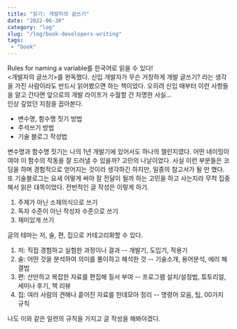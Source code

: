 ```yaml
---
title: "읽기: 개발자의 글쓰기"
date: "2022-06-30"
category: "log"
slug: "/log/book-developers-writing"
tags: 
 - "book"
--- 
```

Rules for naming a variable를 한국어로 읽을 수 있다!    
<개발자의 글쓰기>를 완독했다. 신입 개발자가 무슨 거창하게 개발 글쓰기? 라는 생각을 가진 사람이라도 반드시 읽어봤으면 하는 책이었다. 오히려 신입 때부터 이런 사항들을 알고 간다면 앞으로의 개발 라이프가 수월할 건 자명한 사실...   
인상 깊었던 지점을 꼽아본다.   
* 변수명, 함수명 짓기 방법
* 주석쓰기 방법
* 기술 블로그 작성법

변수명과 함수명 짓기는 나의 1년 개발기에 있어서도 하나의 챌린지였다. 어떤 네이밍이여야 이 함수의 작동을 잘 드러낼 수 있을까? 고민의 나날이었다. 사실 이런 부분들은 코딩을 하며 경험적으로 얻어지는 것이라 생각하긴 하지만, 일종의 참고서가 될 만 했다.   
또 기술블로그는 요새 어떻게 써야 잘 전달이 될까 하는 고민을 하고 사는지라 무척 집중해서 읽은 대목이었다. 전반적인 글 작성은 이렇게 하기.
1. 주제가 아닌 소재의식으로 쓰기
2. 독자 수준이 아닌 작성자 수준으로 쓰기
3. 재미있게 쓰기

글의 테마는 저, 술, 편, 집으로 카테고리화할 수 있다.
1. 저: 직접 경험하고 실험한 과정이나 결과 -- 개발기, 도입기, 적용기
2. 술: 어떤 것을 분석하여 의미를 풀이하고 해석한 것 -- 기술소개, 용어분석, 에러 해결법
3. 편: 산만하고 복잡한 자료를 편집해 질서 부여 -- 프로그램 설치/설정법, 튜토리얼, 세미나 후기, 책 리뷰
4. 집: 여러 사람의 견해나 흩어진 자료를 한데모아 정리 -- 명령어 모음, 팁, 00가지 규칙

나도 이와 같은 일련의 규칙을 가지고 글 작성을 해봐야겠다.
